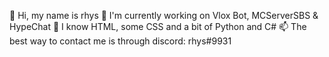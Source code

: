 👋 Hi, my name is rhys
🐸 I'm currently working on Vlox Bot, MCServerSBS & HypeChat
🌱 I know HTML, some CSS and a bit of Python and C#
📫 The best way to contact me is through discord: rhys#9931

